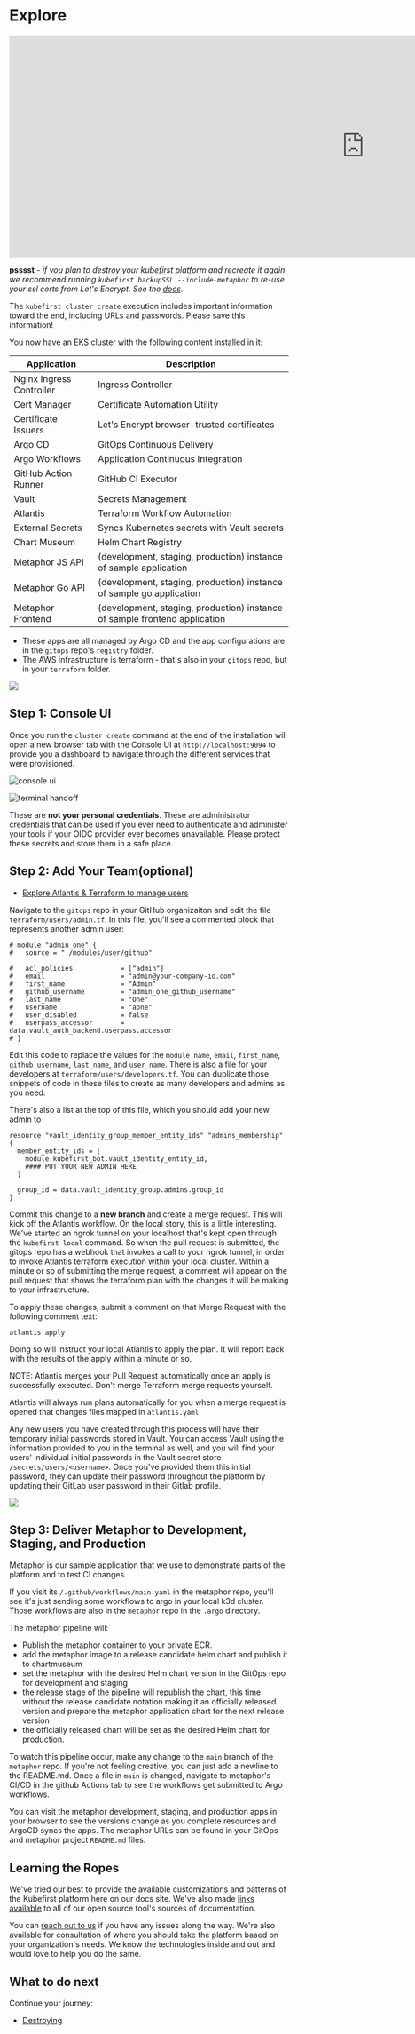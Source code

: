 # Explore

[//]: # (`todo: need new getting started video for github`)

<div class="video-wrapper">
  <iframe width="1280" height="400" src="https://www.youtube.com/embed/KEUOaNMUqOM" frameborder="0" allowfullscreen></iframe>
</div>

**psssst** *- if you plan to destroy your kubefirst platform and recreate it again we recommend running `kubefirst backupSSL --include-metaphor` to re-use your ssl certs from Let's Encrypt. See the [docs](https://docs.kubefirst.io/common/certificates.html#backup-and-restore-certificates).*

The `kubefirst cluster create` execution includes important information toward the end, including URLs and passwords. Please save this information! 

You now have an EKS cluster with the following content installed in it:

| Application                  | Description                                                                |
|------------------------------|----------------------------------------------------------------------------|
| Nginx Ingress Controller     | Ingress Controller                                                         |
| Cert Manager                 | Certificate Automation Utility                                             |
| Certificate Issuers          | Let's Encrypt browser-trusted certificates                                 |
| Argo CD                      | GitOps Continuous Delivery                                                 |
| Argo Workflows               | Application Continuous Integration                                         |
| GitHub Action Runner         | GitHub CI Executor                                                         |
| Vault                        | Secrets Management                                                         |
| Atlantis                     | Terraform Workflow Automation                                              |
| External Secrets             | Syncs Kubernetes secrets with Vault secrets                                |
| Chart Museum                 | Helm Chart Registry                                                        |
| Metaphor JS API              | (development, staging, production) instance of sample application          |
| Metaphor Go API              | (development, staging, production) instance of sample go application       |
| Metaphor Frontend            | (development, staging, production) instance of sample frontend application |

- These apps are all managed by Argo CD and the app configurations are in the `gitops` repo's `registry` folder.
- The AWS infrastructure is terraform - that's also in your `gitops` repo, but in your `terraform` folder.

![](../../img/kubefirst/getting-started/gitops-assets.png)

## Step 1: Console UI

Once you run the `cluster create` command at the end of the installation will open a new browser tab with the Console UI at
`http://localhost:9094` to provide you a dashboard to navigate through the different services that were provisioned.

![console ui](../../img/kubefirst/github/console.png)

![terminal handoff](../../img/kubefirst/getting-started/cluster-create-result.png)

These are **not your personal credentials**. These are administrator credentials that can be used if you ever need to 
authenticate and administer your tools if your OIDC provider ever becomes unavailable. Please protect these secrets and 
store them in a safe place.

## Step 2: Add Your Team(optional)

- [Explore Atlantis & Terraform to manage users](../../../common/terraform/#how-can-i-use-atlantis-to-add-a-new-user-on-my-github-backed-installation)

Navigate to the `gitops` repo in your GitHub organizaiton and edit the file `terraform/users/admin.tf`. In this file, you'll see a commented block that represents another admin user:

```
# module "admin_one" {
#   source = "./modules/user/github"

#   acl_policies            = ["admin"]
#   email                   = "admin@your-company-io.com"
#   first_name              = "Admin"
#   github_username         = "admin_one_github_username"
#   last_name               = "One"
#   username                = "aone"
#   user_disabled           = false
#   userpass_accessor       = data.vault_auth_backend.userpass.accessor
# }
```

Edit this code to replace the values for the `module name`, `email`, `first_name`, `github_username`, `last_name`, and `user_name`. There is also a file for your developers at `terraform/users/developers.tf`. You can duplicate those snippets of code in these files to create as many developers and admins as you need.

There's also a list at the top of this file, which you should add your new admin to
```
resource "vault_identity_group_member_entity_ids" "admins_membership" {
  member_entity_ids = [
    module.kubefirst_bot.vault_identity_entity_id,
    #### PUT YOUR NEW ADMIN HERE
  ]

  group_id = data.vault_identity_group.admins.group_id
}
```

Commit this change to a **new branch** and create a merge request. This will kick off the Atlantis workflow. On the local story, this is a little interesting. We've started an ngrok tunnel on your localhost that's kept open through the `kubefirst local` command. So when the pull request is submitted, the gitops repo has a webhook that invokes a call to your ngrok tunnel, in order to invoke Atlantis terraform execution within your local cluster. Within a minute or so of submitting the merge request, a comment will appear on the pull request that shows the terraform plan with the changes it will be making to your infrastructure. 

To apply these changes, submit a comment on that Merge Request with the following comment text:
```
atlantis apply
```

Doing so will instruct your local Atlantis to apply the plan. It will report back with the results of the apply within a minute or so.

NOTE: Atlantis merges your Pull Request automatically once an apply is successfully executed. Don't merge Terraform merge requests yourself.

Atlantis will always run plans automatically for you when a merge request is opened that changes files mapped in `atlantis.yaml`

Any new users you have created through this process will have their temporary initial passwords stored in Vault. You can access Vault using the information provided to you in the terminal as well, and you will find your users' individual initial passwords in the Vault secret store `/secrets/users/<username>`. Once you've provided them this initial password, they can update their password throughout the platform by updating their GitLab user password in their Gitlab profile.

![](../../img/kubefirst/getting-started/vault-users.png)

## Step 3: Deliver Metaphor to Development, Staging, and Production

Metaphor is our sample application that we use to demonstrate parts of the platform and to test CI changes.

If you visit its `/.github/workflows/main.yaml` in the metaphor repo, you'll see it's just sending some workflows to argo in your local k3d cluster. Those workflows are also in the `metaphor` repo in the `.argo` directory.

The metaphor pipeline will:

- Publish the metaphor container to your private ECR.
- add the metaphor image to a release candidate helm chart and publish it to chartmuseum
- set the metaphor with the desired Helm chart version in the GitOps repo for development and staging
- the release stage of the pipeline will republish the chart, this time without the release candidate notation making it an officially released version and prepare the metaphor application chart for the next release version
- the officially released chart will be set as the desired Helm chart for production.

To watch this pipeline occur, make any change to the `main` branch of the `metaphor` repo. If you're not feeling creative, you can just add a newline to the README.md. Once a file in `main` is changed, navigate to metaphor's CI/CD in the github Actions tab to see the workflows get submitted to Argo workflows.

You can visit the metaphor development, staging, and production apps in your browser to see the versions change as you complete resources and ArgoCD syncs the apps. The metaphor URLs can be found in your GitOps and metaphor project `README.md` files.

## Learning the Ropes

We've tried our best to provide the available customizations and patterns of the Kubefirst platform here on our docs site. We've also made [links available](./credit.md) to all of our open source tool's sources of documentation.

You can [reach out to us](../../community/index.md) if you have any issues along the way. We're also available for consultation of where you should take the platform based on your organization's needs. We know the technologies inside and out and would love to help you do the same.

## What to do next

Continue your journey: 

- [Destroying](../destroy/)
